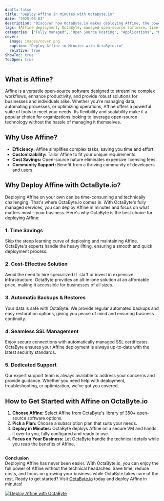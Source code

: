 ```yaml
---
draft: false
title: "Deploy Affine in Minutes with OctaByte.io"
date: "2025-03-03"
description: "Discover how OctaByte.io makes deploying Affine, the powerful open-source software, effortless and hassle-free. Save time, reduce costs, and enjoy fully managed services with automatic backups, SSL management, and expert support."
tags: [Affine deployment, OctaByte, managed open-source software, time-saving software deployment, cost-effective IT solutions, automatic backups, SSL management, open-source software hosting, Affine benefits, OctaByte services]
categories: ["Fully managed", "Open Source Hosting", "Applications", "Note Taking", "Affine"]
cover:
  image: images/cover.png
  caption: "Deploy Affine in Minutes with OctaByte.io"
  relative: true
ShowToc: true
TocOpen: true
---
```



## What is Affine?

Affine is a versatile open-source software designed to streamline complex workflows, enhance productivity, and provide robust solutions for businesses and individuals alike. Whether you're managing data, automating processes, or optimizing operations, Affine offers a powerful suite of tools to meet your needs. Its flexibility and scalability make it a popular choice for organizations looking to leverage open-source technology without the hassle of managing it themselves.

## Why Use Affine?

- **Efficiency:** Affine simplifies complex tasks, saving you time and effort.  
- **Customizability:** Tailor Affine to fit your unique requirements.  
- **Cost Savings:** Open-source nature eliminates expensive licensing fees.  
- **Community Support:** Benefit from a thriving community of developers and users.  

## Why Deploy Affine with OctaByte.io?

Deploying Affine on your own can be time-consuming and technically challenging. That's where OctaByte.io comes in. With OctaByte's fully managed services, you can deploy Affine in minutes and focus on what matters most—your business. Here's why OctaByte is the best choice for deploying Affine:

### 1. **Time Savings**  
Skip the steep learning curve of deploying and maintaining Affine. OctaByte's experts handle the heavy lifting, ensuring a smooth and quick deployment process.

### 2. **Cost-Effective Solution**  
Avoid the need to hire specialized IT staff or invest in expensive infrastructure. OctaByte provides an all-in-one solution at an affordable price, making it accessible for businesses of all sizes.

### 3. **Automatic Backups & Restores**  
Your data is safe with OctaByte. We provide regular automated backups and easy restoration options, giving you peace of mind and ensuring business continuity.

### 4. **Seamless SSL Management**  
Enjoy secure connections with automatically managed SSL certificates. OctaByte ensures your Affine deployment is always up-to-date with the latest security standards.

### 5. **Dedicated Support**  
Our expert support team is always available to address your concerns and provide guidance. Whether you need help with deployment, troubleshooting, or optimization, we've got you covered.

## How to Get Started with Affine on OctaByte.io

1. **Choose Affine:** Select Affine from OctaByte's library of 350+ open-source software options.  
2. **Pick a Plan:** Choose a subscription plan that suits your needs.  
3. **Deploy in Minutes:** OctaByte deploys Affine on a secure VM and hands it over to you, fully configured and ready to use.  
4. **Focus on Your Business:** Let OctaByte handle the technical details while you reap the benefits of Affine.  

---

**Conclusion**  
Deploying Affine has never been easier. With OctaByte.io, you can enjoy the full power of Affine without the technical headaches. Save time, reduce costs, and focus on growing your business while OctaByte takes care of the rest. Ready to get started? Visit [OctaByte.io](https://octabyte.io) today and deploy Affine in minutes!

[![Deploy Affine with OctaByte](/images/deploy-on-octabyte.png)](https://octabyte.io/fully-managed-open-source-services/applications/note-taking/affine)